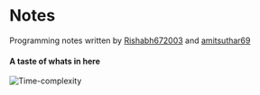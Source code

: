 # Notes

Programming notes written by [Rishabh672003](https://github.com/Rishabh672003) and [amitsuthar69](https://github.com/amitsuthar69)

#### A taste of whats in here

![Time-complexity](https://user-images.githubusercontent.com/53911515/227717627-0e7671ac-1dc7-4863-8832-6fed71ef3e23.png)
